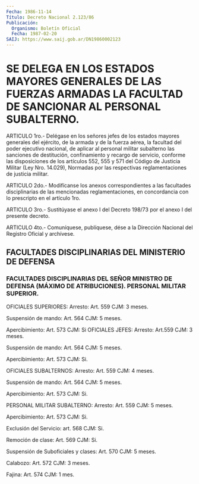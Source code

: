 ```yaml
---
Fecha: 1986-11-14
Título: Decreto Nacional 2.123/86
Publicación:
  Organismo: Boletín Oficial
  Fecha: 1987-02-20
SAIJ: https://www.saij.gob.ar/DN19860002123
---
```

# SE DELEGA EN LOS ESTADOS MAYORES GENERALES DE LAS FUERZAS ARMADAS LA FACULTAD DE SANCIONAR AL PERSONAL SUBALTERNO.

<a id="1"></a>
ARTICULO  1ro.-  Delégase  en los señores jefes de los estados mayores generales del ejército, de  la armada y de la fuerza aérea, la facultad del poder ejecutivo nacional,  de  aplicar  al personal militar  subalterno  las sanciones de destitución, confinamiento  y recargo de servicio, conforme  las  disposiciones  de los artículos 552,  555  y 571 del Código de Justicia Militar (Ley Nro.  14.029), Normadas por  las  respectivas reglamentaciones de justicia militar.

<a id="2"></a>
ARTICULO  2do.-  Modifícanse los anexos correspondientes a las facultades disciplinarias  de  las mencionadas reglamentaciones, en concordancia con lo prescripto en el artículo 1ro.

<a id="3"></a>
ARTICULO 3ro.- Sustitúyase el anexo I del Decreto 198/73 por el anexo I del presente decreto.

<a id="4"></a>
ARTICULO  4to.-  Comuníquese,  publíquese, dése a la Dirección Nacional del Registro Oficial y archívese.

## FACULTADES DISCIPLINARIAS DEL MINISTERIO DE DEFENSA

### FACULTADES DISCIPLINARIAS DEL SEÑOR MINISTRO DE DEFENSA (MÁXIMO DE ATRIBUCIONES). PERSONAL MILITAR SUPERIOR.

<a id="1"></a>
OFICIALES SUPERIORES: Arresto: Art. 559 CJM: 3 meses.

Suspensión de mando: Art. 564 CJM: 5 meses.

Apercibimiento: Art. 573 CJM: Si OFICIALES JEFES: Arresto: Art.559 CJM: 3  meses.

Suspensión de mando: Art. 564 CJM: 5 meses.

Apercibimiento: Art. 573 CJM: Si.

OFICIALES SUBALTERNOS: Arresto: Art. 559 CJM: 4 meses.

Suspensión de mando: Art. 564 CJM: 5 meses.

Apercibimiento: Art. 573 CJM: Si.

PERSONAL MILITAR SUBALTERNO: Arresto: Art. 559 CJM: 5 meses.

Apercibimiento: Art. 573  CJM: Si.

Exclusión del Servicio: art. 568 CJM: Si.

Remoción de clase: Art. 569 CJM: Si.

Suspensión  de Suboficiales y clases: Art. 570 CJM: 5 meses.

Calabozo: Art. 572 CJM: 3 meses.

Fajina: Art. 574 CJM: 1 mes.